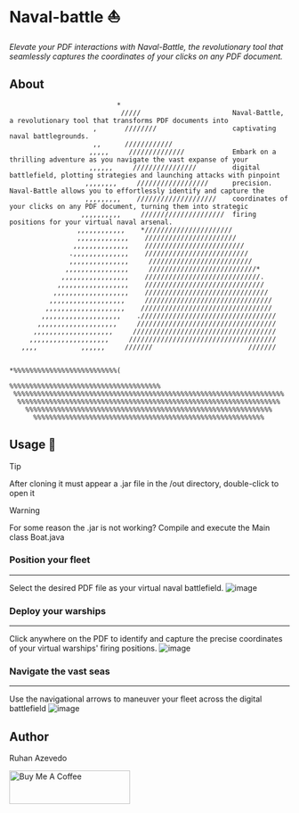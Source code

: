 # Naval-battle :boat:

*Elevate your PDF interactions with Naval-Battle, the revolutionary tool that seamlessly captures the coordinates of your clicks on any PDF document.*

## About


                               *                                                
                                /////                       Naval-Battle, a revolutionary tool that transforms PDF documents into 
                         ,       ////////                   captivating naval battlegrounds.
                         ,,      ////////////                                   
                        ,,,,,     //////////////            Embark on a thrilling adventure as you navigate the vast expanse of your                    
                        ,,,,,,     ////////////////         digital battlefield, plotting strategies and launching attacks with pinpoint
                       ,,,,,,,,     //////////////////      precision. Naval-Battle allows you to effortlessly identify and capture the
                       ,,,,,,,,,    ////////////////////    coordinates of your clicks on any PDF document, turning them into strategic
                      ,,,,,,,,,,     /////////////////////  firing positions for your virtual naval arsenal.
                     ,,,,,,,,,,,,    *//////////////////////                    
                     ,,,,,,,,,,,,,    ///////////////////////                   
                    ,,,,,,,,,,,,,,    /////////////////////////                 
                   .,,,,,,,,,,,,,,    //////////////////////////                
                   ,,,,,,,,,,,,,,,     //////////////////////////               
                  ,,,,,,,,,,,,,,,,     ///////////////////////////*             
                 ,,,,,,,,,,,,,,,,,    /////////////////////////////.            
                ,,,,,,,,,,,,,,,,,,    //////////////////////////////            
               ,,,,,,,,,,,,,,,,,,,    ///////////////////////////////           
              ,,,,,,,,,,,,,,,,,,,     ////////////////////////////////          
             ,,,,,,,,,,,,,,,,,,,,    /////////////////////////////////          
            ,,,,,,,,,,,,,,,,,,,,    .//////////////////////////////////         
           ,,,,,,,,,,,,,,,,,,,,     ///////////////////////////////////         
          ,,,,,,,,,,,,,,,,,,,,     ////////////////////////////////////         
         ,,,,,,,,,,,,,,,,,,,,     /////////////////////////////////////         
       ,,,,           ,,,,,,     ///////                        ///////         
                                                                                
                                                 *%%%%%%%%%%%%%%%%%%%%%%%%%%(   
                                     %%%%%%%%%%%%%%%%%%%%%%%%%%%%%%%%%%%%%%     
     %%%%%%%%%%%%%%%%%%%%%%%%%%%%%%%%%%%%%%%%%%%%%%%%%%%%%%%%%%%%%%%%%%%%       
      %%%%%%%%%%%%%%%%%%%%%%%%%%%%%%%%%%%%%%%%%%%%%%%%%%%%%%%%%%%%%%%%%%        
        %%%%%%%%%%%%%%%%%%%%%%%%%%%%%%%%%%%%%%%%%%%%%%%%%%%%%%%%%%%%%%          
          %%%%%%%%%%%%%%%%%%%%%%%%%%%%%%%%%%%%%%%%%%%%%%%%%%%%%%%%%%           

## Usage :crossed_flags:

> [!TIP]
> After cloning it must appear a .jar file in the /out directory, double-click to open it

> [!WARNING]
> For some reason the .jar is not working? Compile and execute the Main class Boat.java

### Position your fleet
---
Select the desired PDF file as your virtual naval battlefield.
![image](https://github.com/ruhanazevedo/naval-battle/assets/37676775/e43642e6-0d6f-4f95-b345-9b71e417ebf3)

### Deploy your warships
---
Click anywhere on the PDF to identify and capture the precise coordinates of your virtual warships' firing positions.
![image](https://github.com/ruhanazevedo/naval-battle/assets/37676775/a06ca96e-7202-4e49-8767-5eededf942ef)

### Navigate the vast seas
---
Use the navigational arrows to maneuver your fleet across the digital battlefield
![image](https://github.com/ruhanazevedo/naval-battle/assets/37676775/92cf7e0c-e038-433b-b2e2-bfab008b6c4d)


## Author

Ruhan Azevedo

<a href="https://www.buymeacoffee.com/ruhanazevedo" target="_blank"><img src="https://cdn.buymeacoffee.com/buttons/v2/default-blue.png" alt="Buy Me A Coffee" style="height: 60px !important;width: 217px !important;" ></a>
